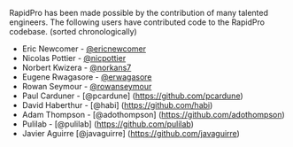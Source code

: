 
RapidPro has been made possible by the contribution of many talented
engineers. The following users have contributed code to the RapidPro
codebase. (sorted chronologically)

* Eric Newcomer - [@ericnewcomer](https://github.com/ericnewcomer)
* Nicolas Pottier - [@nicpottier](https://github.com/nicpottier)
* Norbert Kwizera - [@norkans7](https://github.com/norkans7)
* Eugene Rwagasore - [@erwagasore](https://github.com/erwagasore)
* Rowan Seymour - [@rowanseymour](https://github.com/rowanseymour)
* Paul Carduner - [@pcardune] (https://github.com/pcardune)
* David Haberthur - [@habi] (https://github.com/habi)
* Adam Thompson - [@adothompson] (https://github.com/adothompson)
* Pulilab - [@pulilab] (https://github.com/pulilab)
* Javier Aguirre [@javaguirre] (https://github.com/javaguirre)
